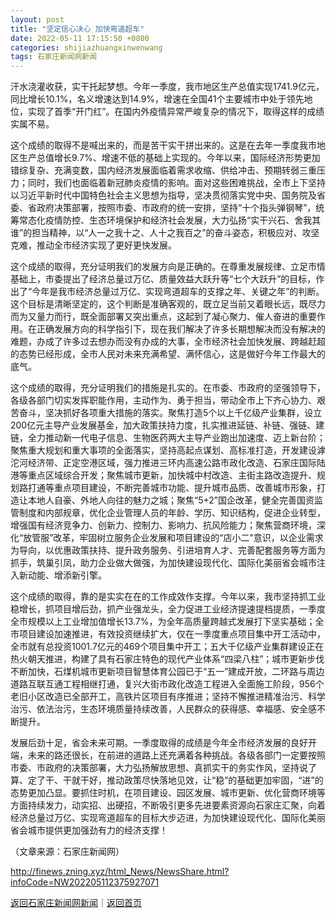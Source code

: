 ```yaml
---
layout: post
title: "坚定信心决心 加快弯道超车"
date: 2022-05-11 17:15:50 +0800
categories: shijiazhuangxinwenwang
tags: 石家庄新闻网新闻
---
```

<p>汗水浇灌收获，实干托起梦想。今年一季度，我市地区生产总值实现1741.9亿元，同比增长10.1%，名义增速达到14.9%，增速在全国41个主要城市中处于领先地位，实现了首季“开门红”。在国内外疫情异常严峻复杂的情况下，取得这样的成绩实属不易。</p>
 <p>这个成绩的取得不是喊出来的，而是苦干实干拼出来的。这是在去年一季度我市地区生产总值增长9.7%、增速不低的基础上实现的。今年以来，国际经济形势更加错综复杂、充满变数，国内经济发展面临着需求收缩、供给冲击、预期转弱三重压力；同时，我们也面临着新冠肺炎疫情的影响。面对这些困难挑战，全市上下坚持以习近平新时代中国特色社会主义思想为指导，坚决贯彻落实党中央、国务院及省委、省政府决策部署，按照市委、市政府的统一安排，坚持“十个指头弹钢琴”，统筹常态化疫情防控、生态环境保护和经济社会发展，大力弘扬“实干兴石、舍我其谁”的担当精神，以“人一之我十之、人十之我百之”的奋斗姿态，积极应对、攻坚克难，推动全市经济实现了更好更快发展。</p>
 <p>这个成绩的取得，充分证明我们的发展方向是正确的。在尊重发展规律、立足市情基础上，市委提出了经济总量过万亿、质量效益大跃升等“七个大跃升”的目标，作出了“今年是我市经济总量过万亿、实现弯道超车的支撑之年、关键之年”的判断。这个目标是清晰坚定的，这个判断是准确客观的，既立足当前又着眼长远，既尽力而为又量力而行，既全面部署又突出重点，这起到了凝心聚力、催人奋进的重要作用。在正确发展方向的科学指引下，现在我们解决了许多长期想解决而没有解决的难题，办成了许多过去想办而没有办成的大事，全市经济社会加快发展、跨越赶超的态势已经形成，全市人民对未来充满希望、满怀信心，这是做好今年工作最大的底气。</p>
 <p>这个成绩的取得，充分证明我们的措施是扎实的。在市委、市政府的坚强领导下，各级各部门切实发挥职能作用，主动作为、勇于担当，带动全市上下齐心协力、艰苦奋斗，坚决抓好各项重大措施的落实。聚焦打造5个以上千亿级产业集群，设立200亿元主导产业发展基金，加大政策扶持力度，扎实推进延链、补链、强链、建链，全力推动新一代电子信息、生物医药两大主导产业跑出加速度、迈上新台阶；聚焦重大规划和重大事项的全面落实，坚持高起点谋划、高标准打造，开发建设滹沱河经济带、正定空港区域，强力推进三环内高速公路市政化改造、石家庄国际陆港等重点区域综合开发；聚焦城市更新，加快城中村改造、主街主路改造提升、规划路打通等重点项目建设，不断完善城市功能、提升城市品质、改善城市形象，打造让本地人自豪、外地人向往的魅力之城；聚焦“5+2”国企改革，健全完善国资监管制度和内部规章，优化企业管理人员的年龄、学历、知识结构，促进企业转型，增强国有经济竞争力、创新力、控制力、影响力、抗风险能力；聚焦营商环境，深化“放管服”改革，牢固树立服务企业发展和项目建设的“店小二”意识，以企业需求为导向，以优惠政策扶持、提升政务服务、引进培育人才、完善配套服务等方面为抓手，筑巢引凤，助力企业做大做强，为加快建设现代化、国际化美丽省会城市注入新动能、增添新引擎。</p>
 <p>这个成绩的取得，靠的是实实在在的工作成效作支撑。今年以来，我市坚持抓工业稳增长，抓项目增后劲，抓产业强龙头，全力促进工业经济提速提档提质，一季度全市规模以上工业增加值增长13.7%，为全年高质量跨越式发展打下坚实基础；全市项目建设加速推进，有效投资继续扩大，仅在一季度重点项目集中开工活动中，全市就有总投资1001.7亿元的469个项目集中开工；五大千亿级产业集群建设正在热火朝天推进，构建了具有石家庄特色的现代产业体系“四梁八柱”；城市更新步伐不断加快，石煤机城市更新项目智慧体育公园已于“五一”建成开放，二环路与周边道路互联互通工程相继打通，复兴大街市政化改造工程进入全面施工阶段，956个老旧小区改造已全部开工，高铁片区项目有序推进；坚持不懈推进精准治污、科学治污、依法治污，生态环境质量持续改善，人民群众的获得感、幸福感、安全感不断提升。</p>
 <p>发展后劲十足，省会未来可期。一季度取得的成绩是今年全市经济发展的良好开端，未来的路还很长，在前进的道路上还充满着各种挑战。各级各部门一定要按照市委、市政府的决策部署，大力弘扬解放思想、真抓实干的务实作风，坚持说了算、定了干、干就干好，推动政策尽快落地见效，让“稳”的基础更加牢固，“进”的态势更加凸显。要抓住时机，在项目建设、园区发展、城市更新、优化营商环境等方面持续发力，动实招、出硬招，不断吸引更多先进要素资源向石家庄汇聚，向着经济总量过万亿、实现弯道超车的目标大步迈进，为加快建设现代化、国际化美丽省会城市提供更加强劲有力的经济支撑！</p><p class="em_media">（文章来源：石家庄新闻网）</p>

<http://finews.zning.xyz/html_News/NewsShare.html?infoCode=NW202205112375927071>

[返回石家庄新闻网新闻](//finews.withounder.com/category/shijiazhuangxinwenwang.html)｜[返回首页](//finews.withounder.com/)